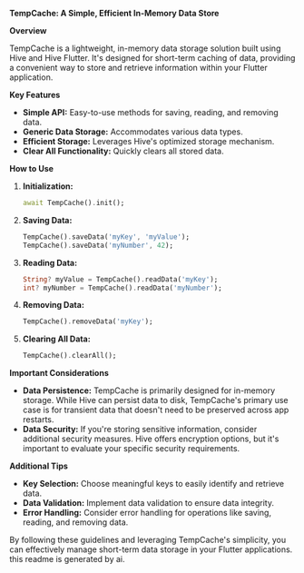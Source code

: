 **TempCache: A Simple, Efficient In-Memory Data Store**

**Overview**

TempCache is a lightweight, in-memory data storage solution built using Hive and Hive Flutter. It's designed for short-term caching of data, providing a convenient way to store and retrieve information within your Flutter application.

**Key Features**

* **Simple API:** Easy-to-use methods for saving, reading, and removing data.
* **Generic Data Storage:** Accommodates various data types.
* **Efficient Storage:** Leverages Hive's optimized storage mechanism.
* **Clear All Functionality:** Quickly clears all stored data.

**How to Use**

1. **Initialization:**
   ```dart
   await TempCache().init();
   ```

2. **Saving Data:**
   ```dart
   TempCache().saveData('myKey', 'myValue');
   TempCache().saveData('myNumber', 42);
   ```

3. **Reading Data:**
   ```dart
   String? myValue = TempCache().readData('myKey');
   int? myNumber = TempCache().readData('myNumber');
   ```

4. **Removing Data:**
   ```dart
   TempCache().removeData('myKey');
   ```

5. **Clearing All Data:**
   ```dart
   TempCache().clearAll();
   ```

**Important Considerations**

* **Data Persistence:** TempCache is primarily designed for in-memory storage. While Hive can persist data to disk, TempCache's primary use case is for transient data that doesn't need to be preserved across app restarts.
* **Data Security:** If you're storing sensitive information, consider additional security measures. Hive offers encryption options, but it's important to evaluate your specific security requirements.

**Additional Tips**

* **Key Selection:** Choose meaningful keys to easily identify and retrieve data.
* **Data Validation:** Implement data validation to ensure data integrity.
* **Error Handling:** Consider error handling for operations like saving, reading, and removing data.

By following these guidelines and leveraging TempCache's simplicity, you can effectively manage short-term data storage in your Flutter applications.
this readme is generated by ai.
